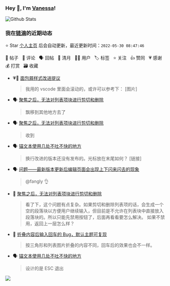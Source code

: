 ### Hey 👋, I'm [Vanessa](http://vanessa.b3log.org/)!

![Github Stats](https://github-readme-stats.vercel.app/api?username=Vanessa219&show_icons=true)

<!--events start -->

### 我在[链滴](https://ld246.com)的近期动态

⭐️ Star [个人主页](https://github.com/Vanessa219/Vanessa219) 后会自动更新，最近更新时间：`2022-05-30 08:47:46`

📝 帖子 &nbsp; 💬 评论 &nbsp; 🗣 回帖 &nbsp; 🌙 清月 &nbsp; 👨‍💻 用户 &nbsp; 🏷️ 标签 &nbsp; ⭐️ 关注 &nbsp; 👍 赞同 &nbsp; 💗 感谢 &nbsp; 💰 打赏 &nbsp; 🗃 收藏

* 💗💬 [面包屑样式改进提议](https://ld246.com/article/1653235932092/comment/1653718504081#comments)

  > 我用的 vscode 里面会滚动的，或许可以参考下： [图片]
* 🗣 [聚焦之后，无法对列表项块进行剪切和删除](https://ld246.com/article/1653490331030/comment/1653726024755#comments)

  > 飘移到其他地方去了
* 🗣 [聚焦之后，无法对列表项块进行剪切和删除](https://ld246.com/article/1653490331030/comment/1653721394987#comments)

  > 收到
* 🗣 [锚文本使用几处不吐不快的地方](https://ld246.com/article/1653184732199/comment/1653731067241#comments)

  > 换行改进的版本还没有发布的。光标放在末尾如何？ [链接]
* 🗣 [问题——最新版本更新后编辑页面会出现上下闪来闪去的现象](https://ld246.com/article/1653487018194/comment/1653488790635#comments)

  > @fangly 👌
* 💬 [聚焦之后，无法对列表项块进行剪切和删除](https://ld246.com/article/1653490331030/comment/1653710237085#comments)

  > 看了下，这个问题有点复杂。如果剪切和删除列表项的话，会生成一个空的段落块以方便用户继续输入，但目前是不允许在列表块中直接放入段落块的。所以只能先禁用按钮了，后面再看看要怎么解决。 如果不禁用，返回上一层怎么样？
* 💬 [折叠内容后输入回车的 Bug，默认主题可复现](https://ld246.com/article/1653578955841/comment/1653707454123#comments)

  > 按三角形和列表图片折叠的内容不同，回车后的效果也会不一样。
* 🗣 [锚文本使用几处不吐不快的地方](https://ld246.com/article/1653184732199/comment/1653614587206#comments)

  > 设计的是 ESC 退出


<!--events end -->

<a title="Hits" target="_blank" href="https://github.com/Vanessa219/Vanessa219"><img src="https://hits.b3log.org/Vanessa219/Vanessa219.svg"></a>
